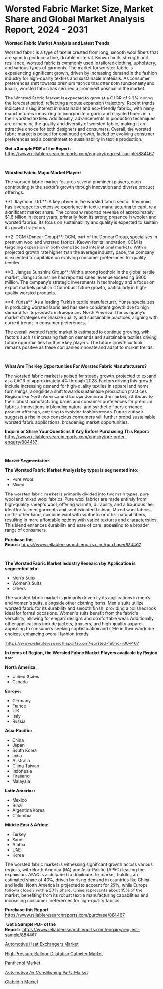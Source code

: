 <p><h1>Worsted Fabric Market Size, Market Share and Global Market Analysis Report, 2024 - 2031</h1></p><p><strong>Worsted Fabric Market Analysis and Latest Trends</strong></p>
<p><p>Worsted fabric is a type of textile created from long, smooth wool fibers that are spun to produce a fine, durable material. Known for its strength and resilience, worsted fabric is commonly used in tailored clothing, upholstery, and various types of garments. The market for worsted fabric is experiencing significant growth, driven by increasing demand in the fashion industry for high-quality textiles and sustainable materials. As consumer preferences shift towards premium fabrics that offer both functionality and luxury, worsted fabric has secured a prominent position in the market.</p><p>The Worsted Fabric Market is expected to grow at a CAGR of 9.2% during the forecast period, reflecting a robust expansion trajectory. Recent trends indicate a rising interest in sustainable and eco-friendly fabrics, with many manufacturers innovating to incorporate organic and recycled fibers into their worsted textiles. Additionally, advancements in production techniques are enhancing the quality and diversity of worsted fabric, making it an attractive choice for both designers and consumers. Overall, the worsted fabric market is poised for continued growth, fueled by evolving consumer preferences and a commitment to sustainability in textile production.</p></p>
<p><strong>Get a Sample PDF of the Report:&nbsp;</strong> <a href="https://www.reliableresearchreports.com/enquiry/request-sample/884467?utm_campaign=4&utm_medium=2&utm_source=Github&utm_content=ia&utm_term=10112024&utm_id=worsted-fabric">https://www.reliableresearchreports.com/enquiry/request-sample/884467</a></p>
<p>&nbsp;</p>
<p><strong>Worsted Fabric Major Market Players</strong></p>
<p><p>The worsted fabric market features several prominent players, each contributing to the sector’s growth through innovation and diverse product offerings. </p><p>**1. Raymond Ltd.**: A key player in the worsted fabric sector, Raymond has leveraged its extensive experience in textile manufacturing to capture a significant market share. The company reported revenue of approximately $1.6 billion in recent years, primarily from its strong presence in woolen and worsted fabrics. Its focus on sustainability and quality is expected to sustain its growth trajectory.</p><p>**2. OCM (Donear Group)**: OCM, part of the Donear Group, specializes in premium wool and worsted fabrics. Known for its innovation, OCM is targeting expansion in both domestic and international markets. With a projected growth rate higher than the average industry pace, the company is expected to capitalize on evolving consumer preferences for quality textiles.</p><p>**3. Jiangsu Sunshine Group**: With a strong foothold in the global textile market, Jiangsu Sunshine has reported sales revenue exceeding $800 million. The company's strategic investments in technology and a focus on export markets position it for robust future growth, particularly in high-quality worsted products.</p><p>**4. Yünsa**: As a leading Turkish textile manufacturer, Yünsa specializes in producing worsted fabric and has seen consistent growth due to high demand for its products in Europe and North America. The company’s market strategies emphasize quality and sustainable practices, aligning with current trends in consumer preferences.</p><p>The overall worsted fabric market is estimated to continue growing, with factors such as increasing fashion demands and sustainable textiles driving future opportunities for these key players. The future growth outlook remains positive as these companies innovate and adapt to market trends.</p></p>
<p>&nbsp;</p>
<p><strong>What Are The Key Opportunities For Worsted Fabric Manufacturers?</strong></p>
<p><p>The worsted fabric market is poised for steady growth, projected to expand at a CAGR of approximately 4% through 2028. Factors driving this growth include increasing demand for high-quality textiles in apparel and home furnishings, alongside a shift towards sustainable production practices. Regions like North America and Europe dominate the market, attributed to their robust manufacturing bases and consumer preferences for premium fabrics. Innovations in blending natural and synthetic fibers enhance product offerings, catering to evolving fashion trends. Future outlook suggests a rise in eco-conscious consumers will further propel sustainable worsted fabric applications, broadening market opportunities.</p></p>
<p><strong>Inquire or Share Your Questions If Any Before Purchasing This Report:</strong> <a href="https://www.reliableresearchreports.com/enquiry/pre-order-enquiry/884467?utm_campaign=4&utm_medium=2&utm_source=Github&utm_content=ia&utm_term=10112024&utm_id=worsted-fabric">https://www.reliableresearchreports.com/enquiry/pre-order-enquiry/884467</a></p>
<p>&nbsp;</p>
<p><strong>Market Segmentation</strong></p>
<p><strong>The Worsted Fabric Market Analysis by types is segmented into:</strong></p>
<p><ul><li>Pure Wool</li><li>Mixed</li></ul></p>
<p><p>The worsted fabric market is primarily divided into two main types: pure wool and mixed wool fabrics. Pure wool fabrics are made entirely from high-quality sheep's wool, offering warmth, durability, and a luxurious feel, ideal for tailored garments and sophisticated fashion. Mixed wool fabrics, on the other hand, combine wool with synthetic or other natural fibers, resulting in more affordable options with varied textures and characteristics. This blend enhances durability and ease of care, appealing to a broader range of consumers.</p></p>
<p><strong>Purchase this Report:&nbsp;</strong><a href="https://www.reliableresearchreports.com/purchase/884467?utm_campaign=4&utm_medium=2&utm_source=Github&utm_content=ia&utm_term=10112024&utm_id=worsted-fabric">https://www.reliableresearchreports.com/purchase/884467</a></p>
<p>&nbsp;</p>
<p><strong>The Worsted Fabric Market Industry Research by Application is segmented into:</strong></p>
<p><ul><li>Men’s Suits</li><li>Women’s Suits</li><li>Others</li></ul></p>
<p><p>The worsted fabric market is primarily driven by its applications in men's and women's suits, alongside other clothing items. Men's suits utilize worsted fabric for its durability and smooth finish, providing a polished look ideal for formal occasions. Women's suits benefit from the fabric's versatility, allowing for elegant designs and comfortable wear. Additionally, other applications include jackets, trousers, and high-quality apparel, appealing to consumers seeking sophistication and style in their wardrobe choices, enhancing overall fashion trends.</p></p>
<p><a href="https://www.reliableresearchreports.com/worsted-fabric-r884467?utm_campaign=4&utm_medium=2&utm_source=Github&utm_content=ia&utm_term=10112024&utm_id=worsted-fabric">&nbsp;https://www.reliableresearchreports.com/worsted-fabric-r884467</a></p>
<p><strong>In terms of Region, the Worsted Fabric Market Players available by Region are:</strong></p>
<p>
    <p> <strong> North America: </strong>
        <ul>
            <li>United States</li>
            <li>Canada</li>
        </ul>
        </p> 
    <p> <strong> Europe: </strong>
        <ul>
            <li>Germany</li>
            <li>France</li>
            <li>U.K.</li>
            <li>Italy</li>
            <li>Russia</li>
        </ul>
        </p> 
    <p> <strong> Asia-Pacific: </strong>
        <ul>
            <li>China</li>
            <li>Japan</li>
            <li>South Korea</li>
            <li>India</li>
            <li>Australia</li>
            <li>China Taiwan</li>
            <li>Indonesia</li>
            <li>Thailand</li>
            <li>Malaysia</li>
        </ul>
        </p> 
    <p> <strong> Latin America: </strong>
        <ul>
            <li>Mexico</li>
            <li>Brazil</li>
            <li>Argentina Korea</li>
            <li>Colombia</li>
        </ul>
        </p> 
    <p> <strong> Middle East & Africa: </strong>
        <ul>
            <li>Turkey</li>
            <li>Saudi</li>
            <li>Arabia</li>
            <li>UAE</li>
            <li>Korea</li>
        </ul>
    </p>
    </p>
<p><p>The worsted fabric market is witnessing significant growth across various regions, with North America (NA) and Asia-Pacific (APAC) leading the expansion. APAC is anticipated to dominate the market, holding an estimated share of 40%, driven by rising demand in countries like China and India. North America is projected to account for 25%, while Europe follows closely with a 20% share. China represents about 15% of the market, benefiting from its robust textile manufacturing capabilities and increasing consumer preferences for high-quality fabrics.</p></p>
<p><strong>Purchase this Report: </strong><a href="https://www.reliableresearchreports.com/purchase/884467?utm_campaign=4&utm_medium=2&utm_source=Github&utm_content=ia&utm_term=10112024&utm_id=worsted-fabric">https://www.reliableresearchreports.com/purchase/884467</a></p>
<p>&nbsp;<strong>Get a Sample PDF of the Report:&nbsp;&nbsp;</strong><a href="https://www.reliableresearchreports.com/enquiry/request-sample/884467?utm_campaign=4&utm_medium=2&utm_source=Github&utm_content=ia&utm_term=10112024&utm_id=worsted-fabric">https://www.reliableresearchreports.com/enquiry/request-sample/884467</a></p>
<p><strong></strong></p>
<p><p><a href="https://www.linkedin.com/pulse/automotive-heat-exchangers-market-size-status-forecast-2024-2031-axppf?utm_campaign=4&utm_medium=2&utm_source=Github&utm_content=ia&utm_term=10112024&utm_id=worsted-fabric">Automotive Heat Exchangers Market</a></p><p><a href="https://issuu.com/reportprime-2/docs/high-pressure-balloon-dilatation-ca_e99f51005ef335?utm_campaign=4&utm_medium=2&utm_source=Github&utm_content=ia&utm_term=10112024&utm_id=worsted-fabric">High Pressure Balloon Dilatation Catheter Market</a></p><p><a href="https://github.com/WayneHopkins413/Market-Research-Report-List-1/blob/main/panthenol-market.md?utm_campaign=4&utm_medium=2&utm_source=Github&utm_content=ia&utm_term=10112024&utm_id=worsted-fabric">Panthenol Market</a></p><p><a href="https://www.linkedin.com/pulse/automotive-air-conditioning-parts-market-global-trends-forecast-37vlf?utm_campaign=4&utm_medium=2&utm_source=Github&utm_content=ia&utm_term=10112024&utm_id=worsted-fabric">Automotive Air Conditioning Parts Market</a></p><p><a href="https://github.com/Armeladukagjini693/Market-Research-Report-List-1/blob/main/glabridin-market.md?utm_campaign=4&utm_medium=2&utm_source=Github&utm_content=ia&utm_term=10112024&utm_id=worsted-fabric">Glabridin Market</a></p></p>